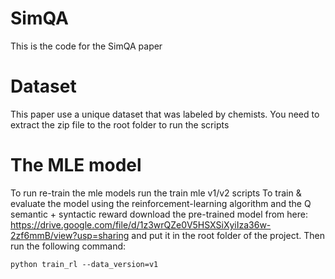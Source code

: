 # SimQA
This is the code for the SimQA paper
# Dataset
This paper use a unique dataset that was labeled by chemists.
You need to extract the zip file to the root folder to run the scripts
# The MLE model
To run re-train the mle models run the train mle v1/v2 scripts
To train & evaluate the model using the  reinforcement-learning algorithm and the Q semantic + syntactic reward
download the pre-trained model from here: 
https://drive.google.com/file/d/1z3wrQZe0V5HSXSiXyiIza36w-2zf6mmB/view?usp=sharing
and put it in the root folder of the project.
Then run the following command:
```
python train_rl --data_version=v1
```